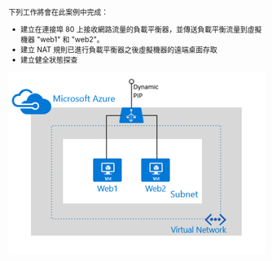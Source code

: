 下列工作將會在此案例中完成：

- 建立在連接埠 80 上接收網路流量的負載平衡器，並傳送負載平衡流量到虛擬機器 "web1" 和 "web2"。
- 建立 NAT 規則已進行負載平衡器之後虛擬機器的遠端桌面存取
- 建立健全狀態探查

![負載平衡器案例](./media/load-balancer-get-started-internet-scenario-include/scenario-classic.png)

<!---HONumber=Nov15_HO3-->